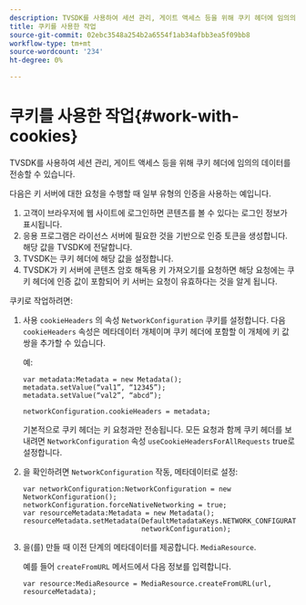```yaml
---
description: TVSDK를 사용하여 세션 관리, 게이트 액세스 등을 위해 쿠키 헤더에 임의의 데이터를 전송할 수 있습니다.
title: 쿠키를 사용한 작업
source-git-commit: 02ebc3548a254b2a6554f1ab34afbb3ea5f09bb8
workflow-type: tm+mt
source-wordcount: '234'
ht-degree: 0%

---
```


# 쿠키를 사용한 작업{#work-with-cookies}

TVSDK를 사용하여 세션 관리, 게이트 액세스 등을 위해 쿠키 헤더에 임의의 데이터를 전송할 수 있습니다.

다음은 키 서버에 대한 요청을 수행할 때 일부 유형의 인증을 사용하는 예입니다.

1. 고객이 브라우저에 웹 사이트에 로그인하면 콘텐츠를 볼 수 있다는 로그인 정보가 표시됩니다.
1. 응용 프로그램은 라이선스 서버에 필요한 것을 기반으로 인증 토큰을 생성합니다. 해당 값을 TVSDK에 전달합니다.
1. TVSDK는 쿠키 헤더에 해당 값을 설정합니다.
1. TVSDK가 키 서버에 콘텐츠 암호 해독용 키 가져오기를 요청하면 해당 요청에는 쿠키 헤더에 인증 값이 포함되어 키 서버는 요청이 유효하다는 것을 알게 됩니다.

쿠키로 작업하려면:

1. 사용 `cookieHeaders` 의 속성 `NetworkConfiguration` 쿠키를 설정합니다. 다음 `cookieHeaders` 속성은 메타데이터 개체이며 쿠키 헤더에 포함할 이 개체에 키 값 쌍을 추가할 수 있습니다.

   예:

   ```
   var metadata:Metadata = new Metadata(); 
   metadata.setValue(“val1”, “12345”); 
   metadata.setValue(“val2”, “abcd”); 
   
   networkConfiguration.cookieHeaders = metadata;
   ```

   기본적으로 쿠키 헤더는 키 요청과만 전송됩니다. 모든 요청과 함께 쿠키 헤더를 보내려면 `NetworkConfiguration` 속성 `useCookieHeadersForAllRequests` true로 설정합니다.

1. 을 확인하려면 `NetworkConfiguration` 작동, 메타데이터로 설정:

   ```
   var networkConfiguration:NetworkConfiguration = new NetworkConfiguration(); 
   networkConfiguration.forceNativeNetworking = true; 
   var resourceMetadata:Metadata = new Metadata(); 
   resourceMetadata.setMetadata(DefaultMetadataKeys.NETWORK_CONFIGURATION_KEY,  
                                networkConfiguration);
   ```

1. 을(를) 만들 때 이전 단계의 메타데이터를 제공합니다. `MediaResource`.

   예를 들어 `createFromURL` 메서드에서 다음 정보를 입력합니다.

   ```
   var resource:MediaResource = MediaResource.createFromURL(url, resourceMetadata);
   ```
